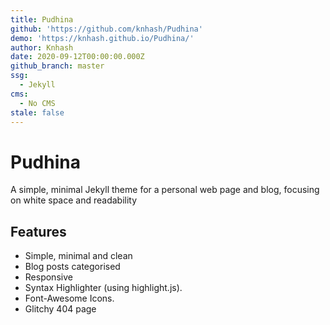 ```yaml
---
title: Pudhina
github: 'https://github.com/knhash/Pudhina'
demo: 'https://knhash.github.io/Pudhina/'
author: Knhash
date: 2020-09-12T00:00:00.000Z
github_branch: master
ssg:
  - Jekyll
cms:
  - No CMS
stale: false
---
```


# Pudhina

A simple, minimal Jekyll theme for a personal web page and blog, focusing on white space and readability

## Features

* Simple, minimal and clean
* Blog posts categorised
* Responsive
* Syntax Highlighter (using highlight.js).
* Font-Awesome Icons.
* Glitchy 404 page
